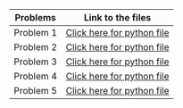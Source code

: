 |Problems| Link to the files|
---|---|
Problem 1|[Click here for python file](Problem1.py)|
Problem 2|[Click here for python file](Problem2.py)|
Problem 3|[Click here for python file](Problem3.py)|
Problem 4|[Click here for python file](Problem4.py)|
Problem 5|[Click here for python file](Problem5.py)|
